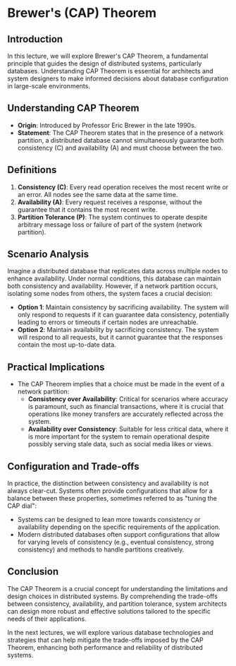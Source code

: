 # Brewer's (CAP) Theorem

## Introduction

In this lecture, we will explore Brewer's CAP Theorem, a fundamental principle that guides the design of distributed systems, particularly databases. Understanding CAP Theorem is essential for architects and system designers to make informed decisions about database configuration in large-scale environments.

## Understanding CAP Theorem

- **Origin**: Introduced by Professor Eric Brewer in the late 1990s.
- **Statement**: The CAP Theorem states that in the presence of a network partition, a distributed database cannot simultaneously guarantee both consistency (C) and availability (A) and must choose between the two.

## Definitions

1. **Consistency (C)**: Every read operation receives the most recent write or an error. All nodes see the same data at the same time.
2. **Availability (A)**: Every request receives a response, without the guarantee that it contains the most recent write.
3. **Partition Tolerance (P)**: The system continues to operate despite arbitrary message loss or failure of part of the system (network partition).

## Scenario Analysis

Imagine a distributed database that replicates data across multiple nodes to enhance availability. Under normal conditions, this database can maintain both consistency and availability. However, if a network partition occurs, isolating some nodes from others, the system faces a crucial decision:

- **Option 1**: Maintain consistency by sacrificing availability. The system will only respond to requests if it can guarantee data consistency, potentially leading to errors or timeouts if certain nodes are unreachable.
- **Option 2**: Maintain availability by sacrificing consistency. The system will respond to all requests, but it cannot guarantee that the responses contain the most up-to-date data.

## Practical Implications

- The CAP Theorem implies that a choice must be made in the event of a network partition:
  - **Consistency over Availability**: Critical for scenarios where accuracy is paramount, such as financial transactions, where it is crucial that operations like money transfers are accurately reflected across the system.
  - **Availability over Consistency**: Suitable for less critical data, where it is more important for the system to remain operational despite possibly serving stale data, such as social media likes or views.

## Configuration and Trade-offs

In practice, the distinction between consistency and availability is not always clear-cut. Systems often provide configurations that allow for a balance between these properties, sometimes referred to as "tuning the CAP dial":

- Systems can be designed to lean more towards consistency or availability depending on the specific requirements of the application.
- Modern distributed databases often support configurations that allow for varying levels of consistency (e.g., eventual consistency, strong consistency) and methods to handle partitions creatively.

## Conclusion

The CAP Theorem is a crucial concept for understanding the limitations and design choices in distributed systems. By comprehending the trade-offs between consistency, availability, and partition tolerance, system architects can design more robust and effective solutions tailored to the specific needs of their applications.

In the next lectures, we will explore various database technologies and strategies that can help mitigate the trade-offs imposed by the CAP Theorem, enhancing both performance and reliability of distributed systems.
